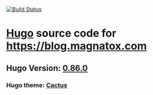 [![Build Status](https://drone.magnatox.com/api/badges/tonymmm1/blog.magnatox.com/status.svg?ref=refs/heads/master)](https://drone.magnatox.com/tonymmm1/blog.magnatox.com)

# [Hugo](https://gohugo.io/) source code for https://blog.magnatox.com

## Hugo Version: [0.86.0](https://github.com/gohugoio/hugo/releases)

### Hugo theme: [Cactus](https://themes.gohugo.io/hugo-theme-cactus/)
